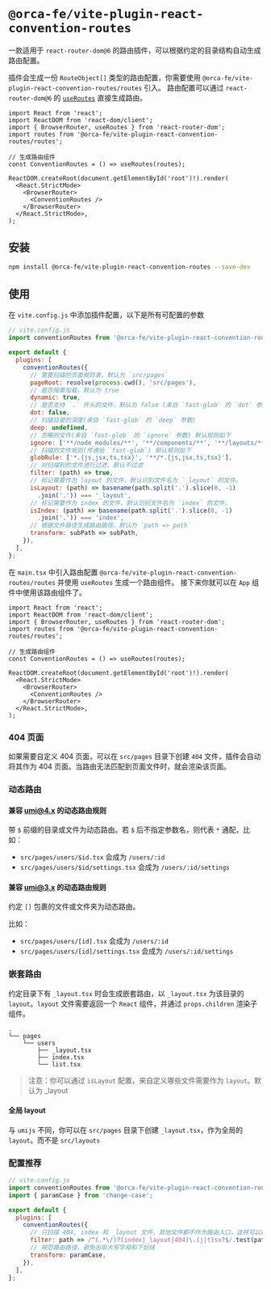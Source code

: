 # `@orca-fe/vite-plugin-react-convention-routes`

一款适用于 `react-router-dom@6` 的路由插件，可以根据约定的目录结构自动生成路由配置。

插件会生成一份 `RouteObject[]` 类型的路由配置，你需要使用 `@orca-fe/vite-plugin-react-convention-routes/routes` 引入。
路由配置可以通过 `react-router-dom@6` 的 [`useRoutes`](https://reactrouter.com/en/main/hooks/use-routes) 直接生成路由。

```tsx
import React from 'react';
import ReactDOM from 'react-dom/client';
import { BrowserRouter, useRoutes } from 'react-router-dom';
import routes from '@orca-fe/vite-plugin-react-convention-routes/routes';

// 生成路由组件
const ConventionRoutes = () => useRoutes(routes);

ReactDOM.createRoot(document.getElementById('root')!).render(
  <React.StrictMode>
    <BrowserRouter>
      <ConventionRoutes />
    </BrowserRouter>
  </React.StrictMode>,
);

```

## 安装

```bash
npm install @orca-fe/vite-plugin-react-convention-routes --save-dev
```

## 使用

在 `vite.config.js` 中添加插件配置，以下是所有可配置的参数

```js
// vite.config.js
import conventionRoutes from '@orca-fe/vite-plugin-react-convention-routes';

export default {
  plugins: [
    conventionRoutes({
      // 需要扫描的页面根目录，默认为 `src/pages`
      pageRoot: resolve(process.cwd(), 'src/pages'),
      // 是否按需加载，默认为 true
      dynamic: true,
      // 是否支持 `.` 开头的文件，默认为 false (来自 `fast-glob` 的 `dot` 参数)
      dot: false,
      // 扫描目录的深度(来自 `fast-glob` 的 `deep` 参数)
      deep: undefined,
      // 忽略的文件(来自 `fast-glob` 的 `ignore` 参数) 默认规则如下
      ignore: ['**/node_modules/**', '**/components/**', '**/layouts/**', '**/services/**', '**/model/**', '**/hox/**'],
      // 扫描的文件规则(传递给 `fast-glob`) 默认规则如下
      globRule: ['*.{js,jsx,ts,tsx}', '**/*.{js,jsx,ts,tsx}'],
      // 对扫描到的文件进行过滤，默认不过滤
      filter: (path) => true,
      // 标记需要作为 layout 的文件，默认识别文件名为 `_layout` 的文件。
      isLayout: (path) => basename(path.split('.').slice(0, -1)
        .join('.')) === '_layout',
      // 标记需要作为 index 的文件，默认识别文件名为 `index` 的文件。
      isIndex: (path) => basename(path.split('.').slice(0, -1)
        .join('.')) === 'index',
      // 根据文件路径生成路由路径，默认为 `path => path`
      transform: subPath => subPath,
    }),
  ],
};
```

在 `main.tsx` 中引入路由配置 `@orca-fe/vite-plugin-react-convention-routes/routes` 并使用 `useRoutes` 生成一个路由组件。
接下来你就可以在 `App` 组件中使用该路由组件了。

```tsx
import React from 'react';
import ReactDOM from 'react-dom/client';
import { BrowserRouter, useRoutes } from 'react-router-dom';
import routes from '@orca-fe/vite-plugin-react-convention-routes/routes';

// 生成路由组件
const ConventionRoutes = () => useRoutes(routes);

ReactDOM.createRoot(document.getElementById('root')!).render(
  <React.StrictMode>
    <BrowserRouter>
      <ConventionRoutes />
    </BrowserRouter>
  </React.StrictMode>,
);

```

### 404 页面

如果需要自定义 404 页面，可以在 `src/pages` 目录下创建 `404` 文件，插件会自动将其作为 404 页面。当路由无法匹配到页面文件时，就会渲染该页面。

### 动态路由

#### 兼容 [umi@4.x](https://umijs.org/docs/guides/routes#%E5%8A%A8%E6%80%81%E8%B7%AF%E7%94%B1) 的动态路由规则

带 `$` 前缀的目录或文件为动态路由。若 `$` 后不指定参数名，则代表 `*` 通配，比如：

* `src/pages/users/$id.tsx` 会成为 `/users/:id`
* `src/pages/users/$id/settings.tsx` 会成为 `/users/:id/settings`

#### 兼容 [umi@3.x](https://v3.umijs.org/docs/convention-routing) 的动态路由规则

约定 `[]` 包裹的文件或文件夹为动态路由。

比如：
* `src/pages/users/[id].tsx` 会成为 `/users/:id`
* `src/pages/users/[id]/settings.tsx` 会成为 `/users/:id/settings`

### 嵌套路由

约定目录下有 `_layout.tsx` 时会生成嵌套路由，以 `_layout.tsx` 为该目录的 `layout`。`layout` 文件需要返回一个 `React` 组件，并通过 `props.children` 渲染子组件。


```
.
└── pages
    └── users
        ├── _layout.tsx
        ├── index.tsx
        └── list.tsx
```

> 注意：你可以通过 `isLayout` 配置，来自定义哪些文件需要作为 `layout`。默认为 _layout

#### 全局 layout

与 `umijs` 不同，你可以在 `src/pages` 目录下创建 `_layout.tsx`，作为全局的 `layout`。而不是 `src/layouts`


### 配置推荐

```javascript
// vite.config.js
import conventionRoutes from '@orca-fe/vite-plugin-react-convention-routes';
import { paramCase } from 'change-case';

export default {
  plugins: [
    conventionRoutes({
      // 只扫描 404, index 和 _layout 文件，其他文件都不作为路由入口，这样可以避免一些不必要的路由生成，也使得路由更加清晰
      filter: path => /^(.*\/)?(index|_layout|404)\.(j|t)sx?$/.test(path),
      // 规范路由路径，避免出现大写字母和下划线
      transform: paramCase,
    }),
  ],
};
```
